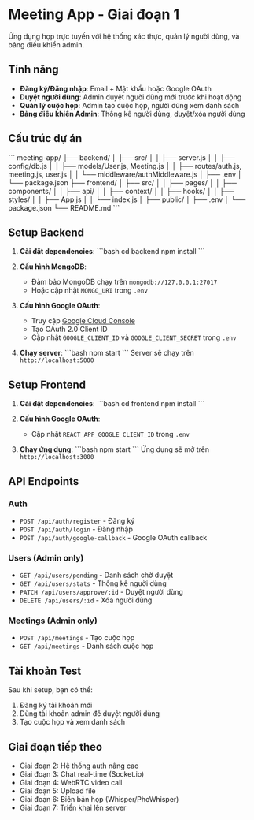 # Meeting App - Giai đoạn 1

Ứng dụng họp trực tuyến với hệ thống xác thực, quản lý người dùng, và bảng điều khiển admin.

## Tính năng

- **Đăng ký/Đăng nhập**: Email + Mật khẩu hoặc Google OAuth
- **Duyệt người dùng**: Admin duyệt người dùng mới trước khi hoạt động
- **Quản lý cuộc họp**: Admin tạo cuộc họp, người dùng xem danh sách
- **Bảng điều khiển Admin**: Thống kê người dùng, duyệt/xóa người dùng

## Cấu trúc dự án

\`\`\`
meeting-app/
├── backend/
│   ├── src/
│   │   ├── server.js
│   │   ├── config/db.js
│   │   ├── models/User.js, Meeting.js
│   │   ├── routes/auth.js, meeting.js, user.js
│   │   └── middleware/authMiddleware.js
│   ├── .env
│   └── package.json
├── frontend/
│   ├── src/
│   │   ├── pages/
│   │   ├── components/
│   │   ├── api/
│   │   ├── context/
│   │   ├── hooks/
│   │   ├── styles/
│   │   ├── App.js
│   │   └── index.js
│   ├── public/
│   ├── .env
│   └── package.json
└── README.md
\`\`\`

## Setup Backend

1. **Cài đặt dependencies**:
   \`\`\`bash
   cd backend
   npm install
   \`\`\`

2. **Cấu hình MongoDB**:
   - Đảm bảo MongoDB chạy trên `mongodb://127.0.0.1:27017`
   - Hoặc cập nhật `MONGO_URI` trong `.env`

3. **Cấu hình Google OAuth**:
   - Truy cập [Google Cloud Console](https://console.cloud.google.com/)
   - Tạo OAuth 2.0 Client ID
   - Cập nhật `GOOGLE_CLIENT_ID` và `GOOGLE_CLIENT_SECRET` trong `.env`

4. **Chạy server**:
   \`\`\`bash
   npm start
   \`\`\`
   Server sẽ chạy trên `http://localhost:5000`

## Setup Frontend

1. **Cài đặt dependencies**:
   \`\`\`bash
   cd frontend
   npm install
   \`\`\`

2. **Cấu hình Google OAuth**:
   - Cập nhật `REACT_APP_GOOGLE_CLIENT_ID` trong `.env`

3. **Chạy ứng dụng**:
   \`\`\`bash
   npm start
   \`\`\`
   Ứng dụng sẽ mở trên `http://localhost:3000`

## API Endpoints

### Auth
- `POST /api/auth/register` - Đăng ký
- `POST /api/auth/login` - Đăng nhập
- `POST /api/auth/google-callback` - Google OAuth callback

### Users (Admin only)
- `GET /api/users/pending` - Danh sách chờ duyệt
- `GET /api/users/stats` - Thống kê người dùng
- `PATCH /api/users/approve/:id` - Duyệt người dùng
- `DELETE /api/users/:id` - Xóa người dùng

### Meetings (Admin only)
- `POST /api/meetings` - Tạo cuộc họp
- `GET /api/meetings` - Danh sách cuộc họp

## Tài khoản Test

Sau khi setup, bạn có thể:
1. Đăng ký tài khoản mới
2. Dùng tài khoản admin để duyệt người dùng
3. Tạo cuộc họp và xem danh sách

## Giai đoạn tiếp theo

- Giai đoạn 2: Hệ thống auth nâng cao
- Giai đoạn 3: Chat real-time (Socket.io)
- Giai đoạn 4: WebRTC video call
- Giai đoạn 5: Upload file
- Giai đoạn 6: Biên bản họp (Whisper/PhoWhisper)
- Giai đoạn 7: Triển khai lên server
